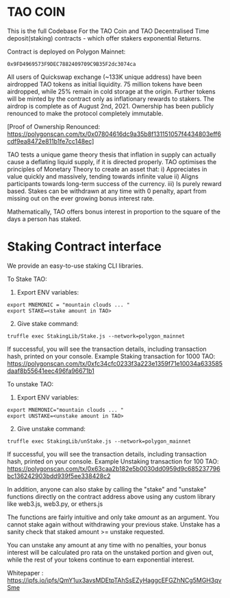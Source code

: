 # TAO COIN

This is the full Codebase For the TAO Coin and TAO Decentralised Time deposit(staking) contracts - which offer stakers exponential Returns.

Contract is deployed on Polygon Mainnet:
```
0x9FD4969573F9DEC7882409709C9B35F2dc3074ca
```

All users of Quickswap exchange (~133K unique address) have been airdropped TAO tokens as initial liquidity. 75 million tokens have been airdropped, while 25% remain in cold storage at the origin. Further tokens will be minted by the contract only as inflationary rewards to stakers. The airdrop is complete as of August 2nd, 2021. Ownership has been publicly renounced to make the protocol completely immutable.

[Proof of Ownership Renounced: https://polygonscan.com/tx/0x07804616dc9a35b8f131151057f4434803eff6cdf9ea8472e811b1fe7cc148ec]

TAO tests a unique game theory thesis that inflation in supply can actually cause a deflating liquid supply, if it is directed properly. TAO optimises the principles of Monetary Theory to create an asset that:
i) Appreciates in value quickly and massively, tending towards infinite value
ii) Aligns participants towards long-term success of the currency.
iii) Is purely reward based. Stakes can be withdrawn at any time with 0 penalty, apart from missing out on the ever growing bonus interest rate.

Mathematically, TAO offers bonus interest in proportion to the square of the days a person has staked.

# Staking Contract interface

We provide an easy-to-use staking CLI libraries.

To Stake TAO:

1. Export ENV variables:
```
export MNEMONIC = "mountain clouds ... "
export STAKE=<stake amount in TAO>
```

2. Give stake command:
```
truffle exec StakingLib/Stake.js --network=polygon_mainnet
```
If successful, you will see the transaction details, including transaction hash, printed on your console. Example Staking transaction for 1000 TAO: https://polygonscan.com/tx/0xfc34cfc0233f3a223e1359f71e10034a633585daaf8b55641eec496fa96671b1

To unstake TAO:

1. Export ENV variables:
```
export MNEMONIC="mountain clouds ... "
export UNSTAKE=<unstake amount in TAO>
```

2. Give unstake command:
```
truffle exec StakingLib/unStake.js --network=polygon_mainnet
```
If successful, you will see the transaction details, including transaction hash, printed on your console. Example Unstaking transaction for 100 TAO:
https://polygonscan.com/tx/0x63caa2b182e5b0030dd0959d9c685237796bc136242903bdd939f5ee338428c2


In addition, anyone can also stake by calling the "stake" and "unstake" functions directly on the contract address above using any custom library like web3.js, web3.py, or ethers.js

The functions are fairly intuitive and only take _amount_ as an argument.
You cannot stake again without withdrawing your previous stake. Unstake has a sanity check that staked amount >= unstake requested.

You can unstake any amount at any time with no penalties, your bonus interest will be calculated pro rata on the unstaked portion and given out, while the rest of your tokens continue to earn exponential interest.


Whitepaper :  https://ipfs.io/ipfs/QmY1ux3avsMDEtpTAhSsEZyHaggcEFGZhNCg5MGH3qvSme
